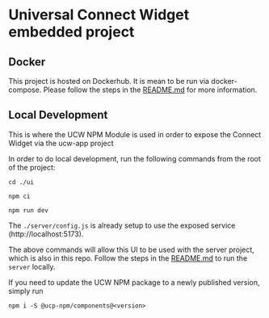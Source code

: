 # Universal Connect Widget embedded project

## Docker
This project is hosted on Dockerhub. It is mean to be run via docker-compose. Please follow the steps in the 
[README.md](../README.md) for more information.

## Local Development
This is where the UCW NPM Module is used in order to expose the Connect Widget via the ucw-app project

In order to do local development, run the following commands from the root of the project:
```
cd ./ui
```
```
npm ci
```
```
npm run dev
```

The `./server/config.js` is already setup to use the exposed service (http://localhost:5173).

The above commands will allow this UI to be used with the server project, which is also in this repo.
Follow the steps in the [README.md](../README.md) to run the `server` locally.

If you need to update the UCW NPM package to a newly published version, simply run 

`npm i -S @ucp-npm/components@<version>`